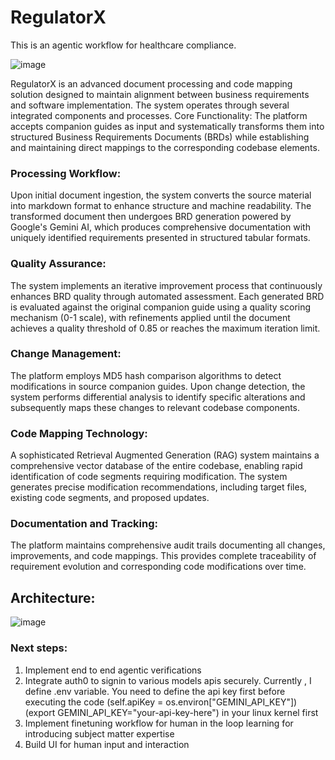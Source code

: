 # RegulatorX
This is an agentic workflow for healthcare compliance.

![image](https://github.com/user-attachments/assets/639bcac6-08de-4de9-9961-b8b35a015f11)


RegulatorX is an advanced document processing and code mapping solution designed to maintain alignment between business requirements and software implementation. The system operates through several integrated components and processes.
Core Functionality: The platform accepts companion guides as input and systematically transforms them into structured Business Requirements Documents (BRDs) while establishing and maintaining direct mappings to the corresponding codebase elements.

### Processing Workflow: 
Upon initial document ingestion, the system converts the source material into markdown format to enhance structure and machine readability. The transformed document then undergoes BRD generation powered by Google's Gemini AI, which produces comprehensive documentation with uniquely identified requirements presented in structured tabular formats.

### Quality Assurance: 
The system implements an iterative improvement process that continuously enhances BRD quality through automated assessment. Each generated BRD is evaluated against the original companion guide using a quality scoring mechanism (0-1 scale), with refinements applied until the document achieves a quality threshold of 0.85 or reaches the maximum iteration limit.

### Change Management: 
The platform employs MD5 hash comparison algorithms to detect modifications in source companion guides. Upon change detection, the system performs differential analysis to identify specific alterations and subsequently maps these changes to relevant codebase components.

### Code Mapping Technology: 
A sophisticated Retrieval Augmented Generation (RAG) system maintains a comprehensive vector database of the entire codebase, enabling rapid identification of code segments requiring modification. The system generates precise modification recommendations, including target files, existing code segments, and proposed updates.

### Documentation and Tracking: 
The platform maintains comprehensive audit trails documenting all changes, improvements, and code mappings. This provides complete traceability of requirement evolution and corresponding code modifications over time.

## Architecture:
![image](https://github.com/user-attachments/assets/23cb6662-3cca-4cd9-b3c0-c12a1b5dd6de)

### Next steps:
1)	Implement end to end agentic verifications
2)	Integrate auth0 to signin to various models apis securely.   Currently , I define .env variable.   You need to define the api key first before executing the code (self.apiKey = os.environ["GEMINI_API_KEY"]) (export GEMINI_API_KEY="your-api-key-here") in your linux kernel first
3)	Implement finetuning workflow for human in the loop learning for introducing subject matter expertise
4)	Build UI for human input and interaction

